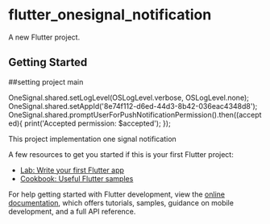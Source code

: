 # flutter_onesignal_notification

A new Flutter project.

## Getting Started

##setting project main 

  OneSignal.shared.setLogLevel(OSLogLevel.verbose, OSLogLevel.none);
  OneSignal.shared.setAppId('8e74f112-d6ed-44d3-8b42-036eac4348d8');
  OneSignal.shared.promptUserForPushNotificationPermission().then((accepted){
    print('Accepted permission: $accepted');
  });

This project implementation one signal notification

A few resources to get you started if this is your first Flutter project:

- [Lab: Write your first Flutter app](https://docs.flutter.dev/get-started/codelab)
- [Cookbook: Useful Flutter samples](https://docs.flutter.dev/cookbook)

For help getting started with Flutter development, view the
[online documentation](https://docs.flutter.dev/), which offers tutorials,
samples, guidance on mobile development, and a full API reference.
